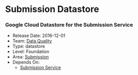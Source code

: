# Submission Datastore
### Google Cloud Datastore for the Submission Service
* Release Date: 2016-12-01
* Team: [Data Quality](../teams/data-quality.md)
* Type: datastore
* Level: Foundation
* Area: [Submission](../areas/submission.png)
* Depends On:
  * [Submission Service](submission-service.md)
